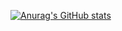 [![Anurag's GitHub stats](https://github-readme-stats.vercel.app/apiPiucles=anuraghazra)](https://github.com/anuraghazra/github-readme-stats)
